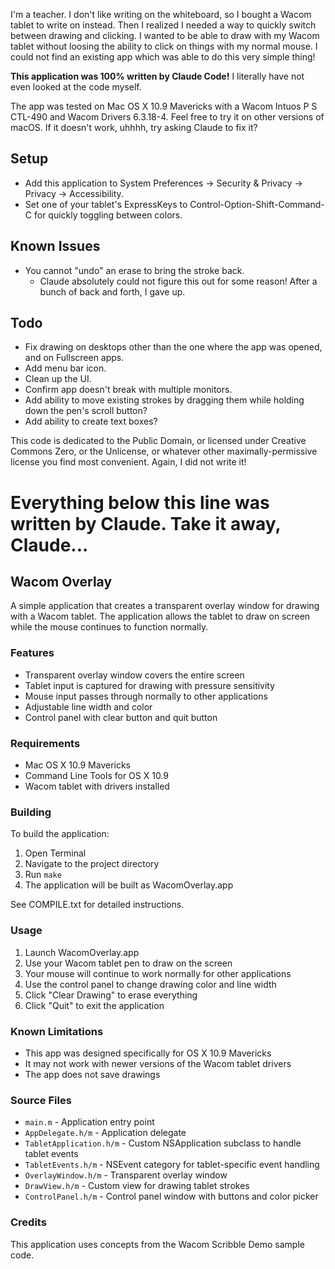I'm a teacher. I don't like writing on the whiteboard, so I bought a Wacom tablet to write on instead. Then I realized I needed a way to quickly switch between drawing and clicking. I wanted to be able to draw with my Wacom tablet without loosing the ability to click on things with my normal mouse. I could not find an existing app which was able to do this very simple thing!

**This application was 100% written by Claude Code!** I literally have not even looked at the code myself.

The app was tested on Mac OS X 10.9 Mavericks with a Wacom Intuos P S CTL-490 and Wacom Drivers 6.3.18-4. Feel free to try it on other versions of macOS. If it doesn't work, uhhhh, try asking Claude to fix it?

## Setup
- Add this application to System Preferences → Security & Privacy → Privacy → Accessibility.
- Set one of your tablet's ExpressKeys to Control-Option-Shift-Command-C for quickly toggling between colors.

## Known Issues
- You cannot "undo" an erase to bring the stroke back.
  - Claude absolutely could not figure this out for some reason! After a bunch of back and forth, I gave up.

## Todo
- Fix drawing on desktops other than the one where the app was opened, and on Fullscreen apps.
- Add menu bar icon.
- Clean up the UI.
- Confirm app doesn't break with multiple monitors.
- Add ability to move existing strokes by dragging them while holding down the pen's scroll button?
- Add ability to create text boxes?

This code is dedicated to the Public Domain, or licensed under Creative Commons Zero, or the Unlicense, or whatever other maximally-permissive license you find most convenient. Again, I did not write it!

# Everything below this line was written by Claude. Take it away, Claude...



## Wacom Overlay

A simple application that creates a transparent overlay window for drawing with a Wacom tablet. The application allows the tablet to draw on screen while the mouse continues to function normally.

### Features

- Transparent overlay window covers the entire screen
- Tablet input is captured for drawing with pressure sensitivity
- Mouse input passes through normally to other applications
- Adjustable line width and color
- Control panel with clear button and quit button

### Requirements

- Mac OS X 10.9 Mavericks
- Command Line Tools for OS X 10.9
- Wacom tablet with drivers installed

### Building

To build the application:

1. Open Terminal
2. Navigate to the project directory
3. Run `make`
4. The application will be built as WacomOverlay.app

See COMPILE.txt for detailed instructions.

### Usage

1. Launch WacomOverlay.app
2. Use your Wacom tablet pen to draw on the screen
3. Your mouse will continue to work normally for other applications
4. Use the control panel to change drawing color and line width
5. Click "Clear Drawing" to erase everything
6. Click "Quit" to exit the application

### Known Limitations

- This app was designed specifically for OS X 10.9 Mavericks
- It may not work with newer versions of the Wacom tablet drivers
- The app does not save drawings

### Source Files

- `main.m` - Application entry point
- `AppDelegate.h/m` - Application delegate
- `TabletApplication.h/m` - Custom NSApplication subclass to handle tablet events
- `TabletEvents.h/m` - NSEvent category for tablet-specific event handling
- `OverlayWindow.h/m` - Transparent overlay window
- `DrawView.h/m` - Custom view for drawing tablet strokes
- `ControlPanel.h/m` - Control panel window with buttons and color picker

### Credits

This application uses concepts from the Wacom Scribble Demo sample code.
